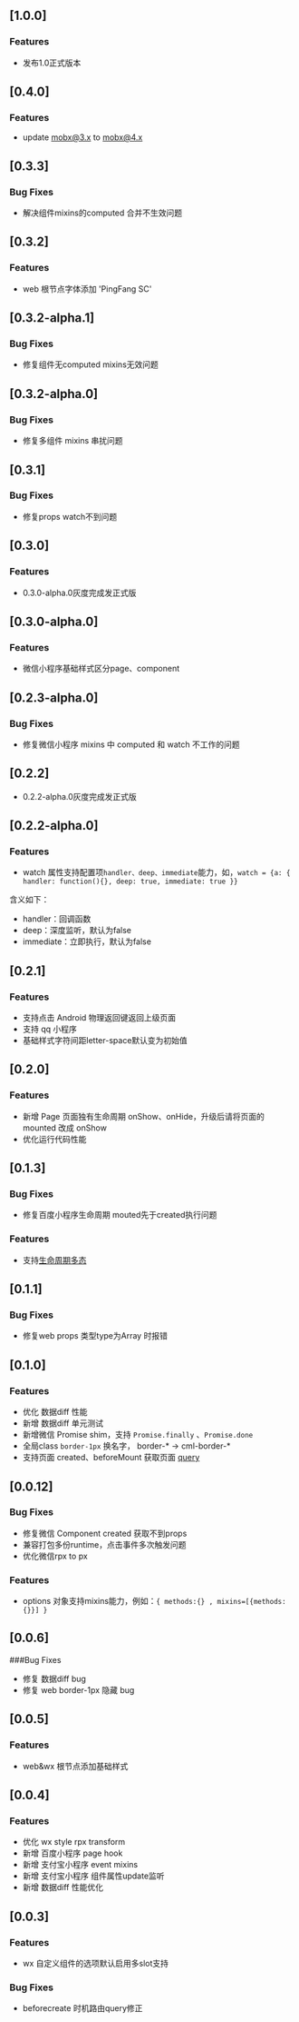 ## [1.0.0]
### Features
- 发布1.0正式版本

## [0.4.0]
### Features
- update mobx@3.x to mobx@4.x

## [0.3.3]
### Bug Fixes
- 解决组件mixins的computed 合并不生效问题
  
## [0.3.2]
### Features
- web 根节点字体添加 'PingFang SC'
  
## [0.3.2-alpha.1]
### Bug Fixes
- 修复组件无computed mixins无效问题
  
## [0.3.2-alpha.0]
### Bug Fixes
- 修复多组件 mixins 串扰问题 
  
## [0.3.1]
### Bug Fixes
- 修复props watch不到问题

## [0.3.0]
### Features
- 0.3.0-alpha.0灰度完成发正式版

## [0.3.0-alpha.0]
### Features
- 微信小程序基础样式区分page、component

## [0.2.3-alpha.0]
### Bug Fixes
- 修复微信小程序 mixins 中 computed 和 watch 不工作的问题

## [0.2.2]
- 0.2.2-alpha.0灰度完成发正式版

## [0.2.2-alpha.0]
### Features
- watch 属性支持配置项`handler、deep、immediate`能力，如，`watch = {a: { handler: function(){}, deep: true, immediate: true }}`

含义如下：
- handler：回调函数
- deep：深度监听，默认为false
- immediate：立即执行，默认为false

## [0.2.1]
### Features
- 支持点击 Android 物理返回键返回上级页面
- 支持 qq 小程序
- 基础样式字符间距letter-space默认变为初始值

## [0.2.0]
### Features
- 新增 Page 页面独有生命周期 onShow、onHide，升级后请将页面的 mounted 改成 onShow
- 优化运行代码性能

## [0.1.3]
### Bug Fixes
- 修复百度小程序生命周期 mouted先于created执行问题
### Features
- 支持[生命周期多态](https://cml.js.org/doc/logic/lifecycle.html#%E7%94%9F%E5%91%BD%E5%91%A8%E6%9C%9F%E5%A4%9A%E6%80%81)

## [0.1.1]
### Bug Fixes
- 修复web props 类型type为Array 时报错

## [0.1.0]
### Features
- 优化 数据diff 性能
- 新增 数据diff 单元测试
- 新增微信 Promise shim，支持 `Promise.finally` 、`Promise.done`
- 全局class `border-1px` 换名字， border-* -> cml-border-*
- 支持页面 created、beforeMount 获取页面 [query](https://cml.js.org/doc/logic/lifecycle.html#%E7%94%9F%E5%91%BD%E5%91%A8%E6%9C%9F%E5%9B%9E%E8%B0%83%E5%87%BD%E6%95%B0)

## [0.0.12]
### Bug Fixes
- 修复微信 Component created 获取不到props
- 兼容打包多份runtime，点击事件多次触发问题
- 优化微信rpx to px

### Features
- options 对象支持mixins能力，例如：`{ methods:{} , mixins=[{methods:{}}] }`

## [0.0.6]
###Bug Fixes
- 修复 数据diff bug
- 修复 web border-1px 隐藏 bug

## [0.0.5]
### Features
- web&wx 根节点添加基础样式

## [0.0.4]
### Features
- 优化 wx style rpx transform
- 新增 百度小程序 page hook
- 新增 支付宝小程序 event mixins
- 新增 支付宝小程序 组件属性update监听
- 新增 数据diff 性能优化

## [0.0.3]
### Features
- wx 自定义组件的选项默认启用多slot支持
### Bug Fixes
- beforecreate 时机路由query修正